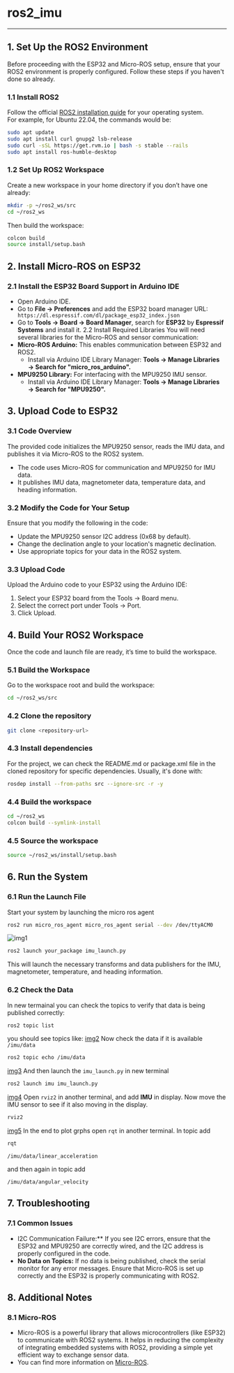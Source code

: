 # ros2_imu

---

## 1. Set Up the ROS2 Environment
Before proceeding with the ESP32 and Micro-ROS setup, ensure that your ROS2 environment is properly configured. Follow these steps if you haven't done so already.

### 1.1 Install ROS2
Follow the official [ROS2 installation guide](https://docs.ros.org/en/rolling/Installation.html) for your operating system. </br>
For example, for Ubuntu 22.04, the commands would be:
```bash
sudo apt update
sudo apt install curl gnupg2 lsb-release
sudo curl -sSL https://get.rvm.io | bash -s stable --rails
sudo apt install ros-humble-desktop
```

### 1.2 Set Up ROS2 Workspace
Create a new workspace in your home directory if you don’t have one already:
```bash
mkdir -p ~/ros2_ws/src
cd ~/ros2_ws
```
Then build the workspace:
```bash
colcon build
source install/setup.bash
```

## 2. Install Micro-ROS on ESP32
### 2.1 Install the ESP32 Board Support in Arduino IDE
- Open Arduino IDE.
- Go to **File → Preferences** and add the ESP32 board manager URL:
``` https://dl.espressif.com/dl/package_esp32_index.json```
- Go to **Tools → Board → Board Manager**, search for **ESP32** by **Espressif Systems** and install it.
2.2 Install Required Libraries
You will need several libraries for the Micro-ROS and sensor communication:
- **Micro-ROS Arduino:** This enables communication between ESP32 and ROS2.
  - Install via Arduino IDE Library Manager: **Tools → Manage Libraries → Search for "micro_ros_arduino".**
- **MPU9250 Library:** For interfacing with the MPU9250 IMU sensor.
  - Install via Arduino IDE Library Manager: **Tools → Manage Libraries → Search for "MPU9250".**

## 3. Upload Code to ESP32
### 3.1 Code Overview
The provided code initializes the MPU9250 sensor, reads the IMU data, and publishes it via Micro-ROS to the ROS2 system.
- The code uses Micro-ROS for communication and MPU9250 for IMU data.
- It publishes IMU data, magnetometer data, temperature data, and heading information.
  
### 3.2 Modify the Code for Your Setup
Ensure that you modify the following in the code:
- Update the MPU9250 sensor I2C address (0x68 by default).
- Change the declination angle to your location's magnetic declination.
- Use appropriate topics for your data in the ROS2 system.
### 3.3 Upload Code
Upload the Arduino code to your ESP32 using the Arduino IDE:
1. Select your ESP32 board from the Tools → Board menu.
2. Select the correct port under Tools → Port.
3. Click Upload.

## 4. Build Your ROS2 Workspace
Once the code and launch file are ready, it’s time to build the workspace.
### 5.1 Build the Workspace
Go to the workspace root and build the workspace:
```bash
cd ~/ros2_ws/src
```
### 4.2 Clone the repository
```bash
git clone <repository-url>
```
### 4.3 Install dependencies 
For the project, we can check the README.md or package.xml file in the cloned repository for specific dependencies. Usually, it's done with:
```bash
rosdep install --from-paths src --ignore-src -r -y
```
### 4.4 Build the workspace
```bash
cd ~/ros2_ws
colcon build --symlink-install
```
### 4.5 Source the workspace
```bash
source ~/ros2_ws/install/setup.bash
```

## 6. Run the System
### 6.1 Run the Launch File
Start your system by launching the micro ros agent
```bash
ros2 run micro_ros_agent micro_ros_agent serial --dev /dev/ttyACM0
```
![img1]()
```bash
ros2 launch your_package imu_launch.py
```
This will launch the necessary transforms and data publishers for the IMU, magnetometer, temperature, and heading information.
### 6.2 Check the Data
In new termainal you can check the topics to verify that data is being published correctly:
```bash
ros2 topic list
```
you should see topics like:
[img2]()
Now check the data if it is available ```/imu/data```
```bash
ros2 topic echo /imu/data
```
[img3]()
And then launch the ```imu_launch.py``` in new terminal
```bash
ros2 launch imu imu_launch.py
```
[img4]()
Open ```rviz2``` in another terminal, and add **IMU** in display. Now move the IMU sensor to see if it also moving in the display.
```bash
rviz2
```
[img5]()
In the end to plot grphs open ```rqt``` in another terminal. In topic add
```bash
rqt
```
```
/imu/data/linear_acceleration
```
and then again in topic add
```
/imu/data/angular_velocity
```

## 7. Troubleshooting
### 7.1 Common Issues
- I2C Communication Failure:** If you see I2C errors, ensure that the ESP32 and MPU9250 are correctly wired, and the I2C address is properly configured in the code.
- **No Data on Topics:** If no data is being published, check the serial monitor for any error messages. Ensure that Micro-ROS is set up correctly and the ESP32 is properly communicating with ROS2.

## 8. Additional Notes
### 8.1 Micro-ROS
- Micro-ROS is a powerful library that allows microcontrollers (like ESP32) to communicate with ROS2 systems. It helps in reducing the complexity of integrating embedded systems with ROS2, providing a simple yet efficient way to exchange sensor data.
- You can find more information on [Micro-ROS](https://micro.ros.org/).
